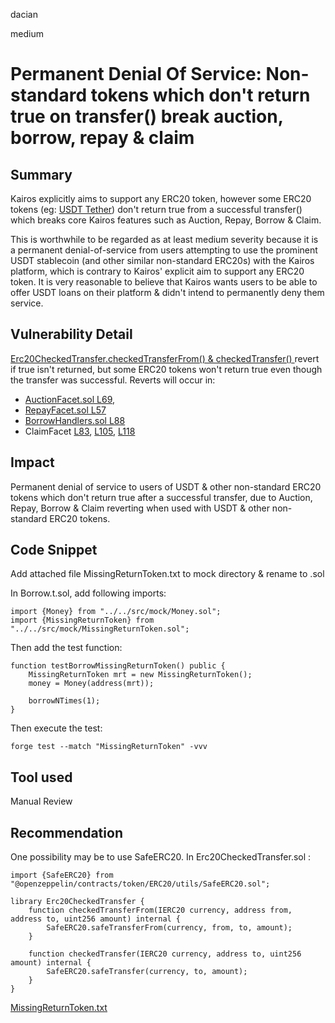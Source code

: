 dacian

medium

# Permanent Denial Of Service: Non-standard tokens which don't return true on transfer() break auction, borrow, repay & claim

## Summary
Kairos explicitly aims to support any ERC20 token, however some ERC20 tokens (eg: [USDT Tether](https://etherscan.io/token/0xdac17f958d2ee523a2206206994597c13d831ec7#code)) don't return true from a successful transfer() which breaks core Kairos features such as Auction, Repay, Borrow & Claim.

This is worthwhile to be regarded as at least medium severity because it is a permanent denial-of-service from users attempting to use the prominent USDT stablecoin (and other similar non-standard ERC20s) with the Kairos platform, which is contrary to Kairos' explicit aim to support any ERC20 token. It is very reasonable to believe that Kairos wants users to be able to offer USDT loans on their platform & didn't intend to permanently deny them service.
 
## Vulnerability Detail
[Erc20CheckedTransfer.checkedTransferFrom() & checkedTransfer() ](https://github.com/sherlock-audit/2023-02-kairos/blob/main/kairos-contracts/src/utils/Erc20CheckedTransfer.sol#L9-L18) revert if true isn't returned, but some ERC20 tokens won't return true even though the transfer was successful. Reverts will occur in:

-  [AuctionFacet.sol L69](https://github.com/sherlock-audit/2023-02-kairos/blob/main/kairos-contracts/src/AuctionFacet.sol#L69), 
- [RepayFacet.sol L57](https://github.com/sherlock-audit/2023-02-kairos/blob/main/kairos-contracts/src/RepayFacet.sol#L57) 
- [BorrowHandlers.sol L88](https://github.com/sherlock-audit/2023-02-kairos/blob/main/kairos-contracts/src/BorrowLogic/BorrowHandlers.sol#L88)
- ClaimFacet [L83](https://github.com/sherlock-audit/2023-02-kairos/blob/main/kairos-contracts/src/ClaimFacet.sol#L83), [L105](https://github.com/sherlock-audit/2023-02-kairos/blob/main/kairos-contracts/src/ClaimFacet.sol#L105), [L118](https://github.com/sherlock-audit/2023-02-kairos/blob/main/kairos-contracts/src/ClaimFacet.sol#L118)

## Impact
Permanent denial of service to users of USDT & other non-standard ERC20 tokens which don't return true after a successful transfer, due to Auction, Repay, Borrow & Claim reverting when used with USDT & other non-standard ERC20 tokens.

## Code Snippet
Add attached file MissingReturnToken.txt to mock directory & rename to .sol

In Borrow.t.sol, add following imports:

```solidity
import {Money} from "../../src/mock/Money.sol";
import {MissingReturnToken} from "../../src/mock/MissingReturnToken.sol";
```

Then add the test function:

```solidity
function testBorrowMissingReturnToken() public {
    MissingReturnToken mrt = new MissingReturnToken();
    money = Money(address(mrt));

    borrowNTimes(1);
}
```

Then execute the test:

```solidity
forge test --match "MissingReturnToken" -vvv
```

## Tool used

Manual Review

## Recommendation
One possibility may be to use SafeERC20. In Erc20CheckedTransfer.sol :

```solidity
import {SafeERC20} from "@openzeppelin/contracts/token/ERC20/utils/SafeERC20.sol";

library Erc20CheckedTransfer {
    function checkedTransferFrom(IERC20 currency, address from, address to, uint256 amount) internal {
        SafeERC20.safeTransferFrom(currency, from, to, amount);
    }

    function checkedTransfer(IERC20 currency, address to, uint256 amount) internal {
        SafeERC20.safeTransfer(currency, to, amount);
    }
}
```

[MissingReturnToken.txt](https://github.com/sherlock-audit/2023-02-kairos-devdacian/files/11046781/MissingReturnToken.txt)
